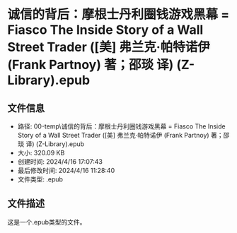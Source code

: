 ﻿# 诚信的背后：摩根士丹利圈钱游戏黑幕 = Fiasco The Inside Story of a Wall Street Trader ([美] 弗兰克·帕特诺伊 (Frank Partnoy) 著；邵琰 译) (Z-Library).epub

## 文件信息
- 路径: 00-temp\诚信的背后：摩根士丹利圈钱游戏黑幕 = Fiasco The Inside Story of a Wall Street Trader ([美] 弗兰克·帕特诺伊 (Frank Partnoy) 著；邵琰 译) (Z-Library).epub
- 大小: 320.09 KB
- 创建时间: 2024/4/16 17:07:43
- 最后修改时间: 2024/4/16 11:28:40
- 文件类型: .epub

## 文件描述
这是一个.epub类型的文件。

